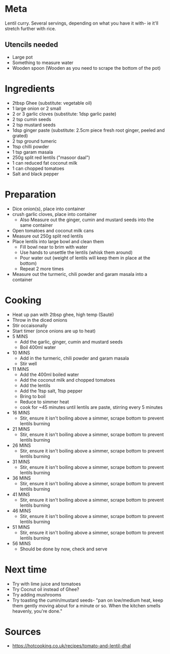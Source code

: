 Meta
====

Lentil curry. Several servings, depending on what you have it with- ie it'll stretch further with rice.

Utencils needed
---------------

* Large pot
* Something to measure water
* Wooden spoon (Wooden as you need to scrape the bottom of the pot)

Ingredients
===========

 * 2tbsp Ghee (substitute: vegetable oil)
 * 1 large onion or 2 small
 * 2 or 3 garlic cloves (substitute: 1dsp garlic paste)
 * 2 tsp cumin seeds
 * 2 tsp mustard seeds
 * 1dsp ginger paste (substitute: 2.5cm piece fresh root ginger, peeled and grated)
 * 2 tsp ground tumeric
 * 1tsp chilli powder
 * 1 tsp garam masala
 * 250g split red lentils ("masoor daal")
 * 1 can reduced fat coconut milk
 * 1 can chopped tomatoes
 * Salt and black pepper

 Preparation
===========

 * Dice onion(s), place into container
 * crush garlic cloves, place into container
   * Also Measure out the ginger, cumin and mustard seeds into the same container
 * Open tomatoes and coconut milk cans
 * Measure out 250g split red lentils
 * Place lentils into large bowl and clean them
   * Fill bowl near to brim with water
   * Use hands to unsettle the lentils (whisk them around)
   * Pour water out (weight of lentils will keep them in place at the bottom)
   * Repeat 2 more times
 * Measure out the turmeric, chili powder and garam masala into a container

Cooking
=======

 * Heat up pan with 2tbsp ghee, high temp (Sauté)
 * Throw in the diced onions
 * Stir occaisonally
 * Start timer (once onions are up to heat)
 * 5 MINS
   * Add the garlic, ginger, cumin and mustard seeds
   * Boil 400ml water
 * 10 MINS
   * Add in the turmeric, chili powder and garam masala
   * Stir well
 * 11 MINS
   * Add the 400ml boiled water
   * Add the coconut milk and chopped tomatoes
   * Add the lentils
   * Add the 1tsp salt, 1tsp pepper
   * Bring to boil
   * Reduce to simmer heat
   * cook for ~45 minutes until lentils are paste, stirring every 5 minutes
 * 16 MINS
   * Stir, ensure it isn't boiling above a simmer, scrape bottom to prevent lentils burning
 * 21 MINS
   * Stir, ensure it isn't boiling above a simmer, scrape bottom to prevent lentils burning
 * 26 MINS
   * Stir, ensure it isn't boiling above a simmer, scrape bottom to prevent lentils burning
 * 31 MINS
   * Stir, ensure it isn't boiling above a simmer, scrape bottom to prevent lentils burning
 * 36 MINS
   * Stir, ensure it isn't boiling above a simmer, scrape bottom to prevent lentils burning
 * 41 MINS
   * Stir, ensure it isn't boiling above a simmer, scrape bottom to prevent lentils burning
 * 46 MINS
   * Stir, ensure it isn't boiling above a simmer, scrape bottom to prevent lentils burning
 * 51 MINS
   * Stir, ensure it isn't boiling above a simmer, scrape bottom to prevent lentils burning
 * 56 MINS
   * Should be done by now, check and serve

Next time
=========

 * Try with lime juice and tomatoes
 * Try Cocnut oil instead of Ghee?
 * Try adding mushrooms
 * Try toasting the cumin/mustard seeds- "pan on low/medium heat, keep them gently moving about for a minute or so. When the kitchen smells heavenly, you're done."

Sources
=======

 * https://hotcooking.co.uk/recipes/tomato-and-lentil-dhal
